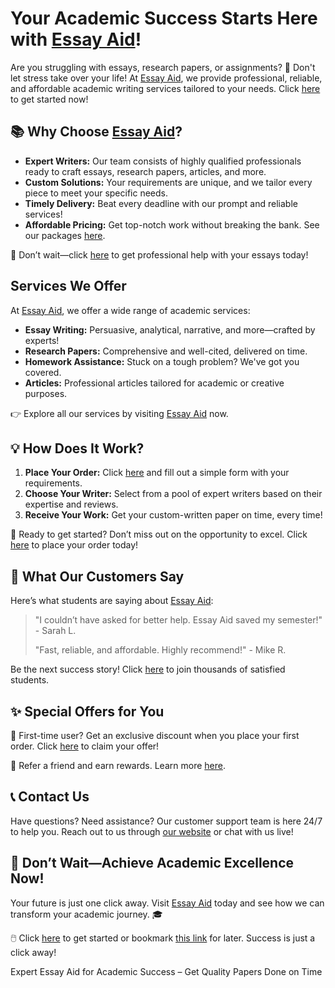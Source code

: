 <h1>Your Academic Success Starts Here with <a href="https://tinyurl.com/topessay?keyword=essay+aid">Essay Aid</a>!</h1>

<p>Are you struggling with essays, research papers, or assignments? 📝 Don't let stress take over your life! At <a href="https://tinyurl.com/topessay?keyword=essay+aid">Essay Aid</a>, we provide professional, reliable, and affordable academic writing services tailored to your needs. Click <a href="https://tinyurl.com/topessay?keyword=essay+aid">here</a> to get started now!</p>

<h2>📚 Why Choose <a href="https://tinyurl.com/topessay?keyword=essay+aid">Essay Aid</a>?</h2>

<ul>
  <li><strong>Expert Writers:</strong> Our team consists of highly qualified professionals ready to craft essays, research papers, articles, and more.</li>
  <li><strong>Custom Solutions:</strong> Your requirements are unique, and we tailor every piece to meet your specific needs.</li>
  <li><strong>Timely Delivery:</strong> Beat every deadline with our prompt and reliable services!</li>
  <li><strong>Affordable Pricing:</strong> Get top-notch work without breaking the bank. See our packages <a href="https://tinyurl.com/topessay?keyword=essay+aid">here</a>.</li>
</ul>

<p>🎯 Don’t wait—click <a href="https://tinyurl.com/topessay?keyword=essay+aid">here</a> to get professional help with your essays today!</p>

<h2>Services We Offer</h2>
<p>At <a href="https://tinyurl.com/topessay?keyword=essay+aid">Essay Aid</a>, we offer a wide range of academic services:</p>
<ul>
  <li><strong>Essay Writing:</strong> Persuasive, analytical, narrative, and more—crafted by experts!</li>
  <li><strong>Research Papers:</strong> Comprehensive and well-cited, delivered on time.</li>
  <li><strong>Homework Assistance:</strong> Stuck on a tough problem? We've got you covered.</li>
  <li><strong>Articles:</strong> Professional articles tailored for academic or creative purposes.</li>
</ul>

<p>👉 Explore all our services by visiting <a href="https://tinyurl.com/topessay?keyword=essay+aid">Essay Aid</a> now.</p>

<h2>💡 How Does It Work?</h2>
<ol>
  <li><strong>Place Your Order:</strong> Click <a href="https://tinyurl.com/topessay?keyword=essay+aid">here</a> and fill out a simple form with your requirements.</li>
  <li><strong>Choose Your Writer:</strong> Select from a pool of expert writers based on their expertise and reviews.</li>
  <li><strong>Receive Your Work:</strong> Get your custom-written paper on time, every time!</li>
</ol>

<p>🎉 Ready to get started? Don’t miss out on the opportunity to excel. Click <a href="https://tinyurl.com/topessay?keyword=essay+aid">here</a> to place your order today!</p>

<h2>🌟 What Our Customers Say</h2>
<p>Here’s what students are saying about <a href="https://tinyurl.com/topessay?keyword=essay+aid">Essay Aid</a>:</p>
<blockquote>
  <p>"I couldn’t have asked for better help. Essay Aid saved my semester!" - Sarah L.</p>
  <p>"Fast, reliable, and affordable. Highly recommend!" - Mike R.</p>
</blockquote>
<p>Be the next success story! Click <a href="https://tinyurl.com/topessay?keyword=essay+aid">here</a> to join thousands of satisfied students.</p>

<h2>✨ Special Offers for You</h2>
<p>🎁 First-time user? Get an exclusive discount when you place your first order. Click <a href="https://tinyurl.com/topessay?keyword=essay+aid">here</a> to claim your offer!</p>
<p>🎯 Refer a friend and earn rewards. Learn more <a href="https://tinyurl.com/topessay?keyword=essay+aid">here</a>.</p>

<h2>📞 Contact Us</h2>
<p>Have questions? Need assistance? Our customer support team is here 24/7 to help you. Reach out to us through <a href="https://tinyurl.com/topessay?keyword=essay+aid">our website</a> or chat with us live!</p>

<h2>🚀 Don’t Wait—Achieve Academic Excellence Now!</h2>
<p>Your future is just one click away. Visit <a href="https://tinyurl.com/topessay?keyword=essay+aid">Essay Aid</a> today and see how we can transform your academic journey. 🎓</p>

<p>🖱️ Click <a href="https://tinyurl.com/topessay?keyword=essay+aid">here</a> to get started or bookmark <a href="https://tinyurl.com/topessay?keyword=essay+aid">this link</a> for later. Success is just a click away!</p>
Expert Essay Aid for Academic Success – Get Quality Papers Done on Time
